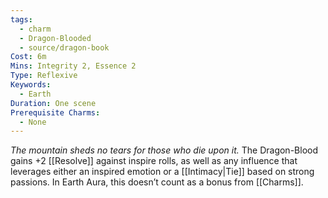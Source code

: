 ```yaml
---
tags:
  - charm
  - Dragon-Blooded
  - source/dragon-book
Cost: 6m
Mins: Integrity 2, Essence 2
Type: Reflexive
Keywords:
  - Earth
Duration: One scene
Prerequisite Charms:
  - None
---
```

*The mountain sheds no tears for those who die upon it.*
The Dragon-Blood gains +2 [[Resolve]] against inspire rolls, as well as any influence that leverages either an inspired emotion or a [[Intimacy|Tie]] based on strong passions. In Earth Aura, this doesn’t count as a bonus from [[Charms]].